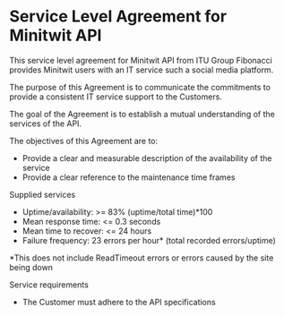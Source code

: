 # Service Level Agreement for Minitwit API

This service level agreement for Minitwit API from ITU Group Fibonacci provides Minitwit users with an IT service such a social media platform. 

The purpose of this Agreement is to communicate the commitments to provide a consistent IT service support to the Customers.

The goal of the Agreement is to establish a mutual understanding of the services of the API. 

The objectives of this Agreement are to:
- Provide a clear and measurable description of the availability of the service
- Provide a clear reference to the maintenance time frames

Supplied services
- Uptime/availability: >= 83% (uptime/total time)*100
- Mean response time: <= 0.3 seconds
- Mean time to recover: <= 24 hours
- Failure frequency: 23 errors per hour* (total recorded errors/uptime)

*This does not include ReadTimeout errors or errors caused by the site being down

Service requirements
- The Customer must adhere to the API specifications
